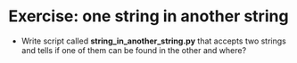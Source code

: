 # Exercise: one string in another string


* Write script called **string_in_another_string.py** that accepts two strings and tells if one of them can be found in the other and where?
